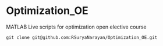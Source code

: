 # Optimization_OE
MATLAB Live scripts for optimization open elective course
```
git clone git@github.com:RSuryaNarayan/Optimization_OE.git
```
